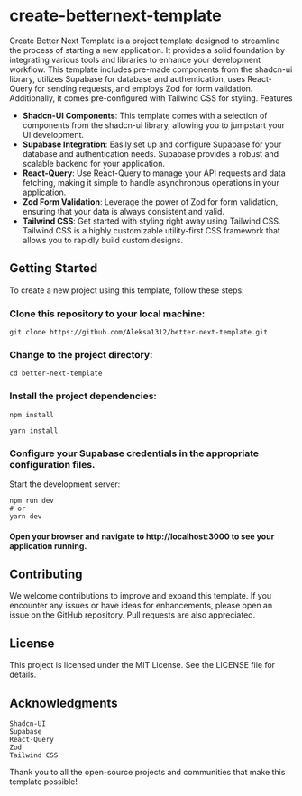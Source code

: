 # create-betternext-template

Create Better Next Template is a project template designed to streamline the process of starting a new application. It provides a solid foundation by integrating various tools and libraries to enhance your development workflow. This template includes pre-made components from the shadcn-ui library, utilizes Supabase for database and authentication, uses React-Query for sending requests, and employs Zod for form validation. Additionally, it comes pre-configured with Tailwind CSS for styling.
Features

- **Shadcn-UI Components**: This template comes with a selection of components from the shadcn-ui library, allowing you to jumpstart your UI development.
- **Supabase Integration**: Easily set up and configure Supabase for your database and authentication needs. Supabase provides a robust and scalable backend for your application.
- **React-Query**: Use React-Query to manage your API requests and data fetching, making it simple to handle asynchronous operations in your application.
- **Zod Form Validation**: Leverage the power of Zod for form validation, ensuring that your data is always consistent and valid.
- **Tailwind CSS**: Get started with styling right away using Tailwind CSS. Tailwind CSS is a highly customizable utility-first CSS framework that allows you to rapidly build custom designs.

## Getting Started
To create a new project using this template, follow these steps:

### Clone this repository to your local machine:

    git clone https://github.com/Aleksa1312/better-next-template.git

### Change to the project directory:

    cd better-next-template

### Install the project dependencies:

    npm install
    
    yarn install

### Configure your Supabase credentials in the appropriate configuration files.
Start the development server:

    npm run dev
    # or
    yarn dev

#### Open your browser and navigate to http://localhost:3000 to see your application running.

## Contributing
We welcome contributions to improve and expand this template. If you encounter any issues or have ideas for enhancements, please open an issue on the GitHub repository. Pull requests are also appreciated.

## License
This project is licensed under the MIT License. See the LICENSE file for details.

## Acknowledgments

    Shadcn-UI
    Supabase
    React-Query
    Zod
    Tailwind CSS

Thank you to all the open-source projects and communities that make this template possible!
